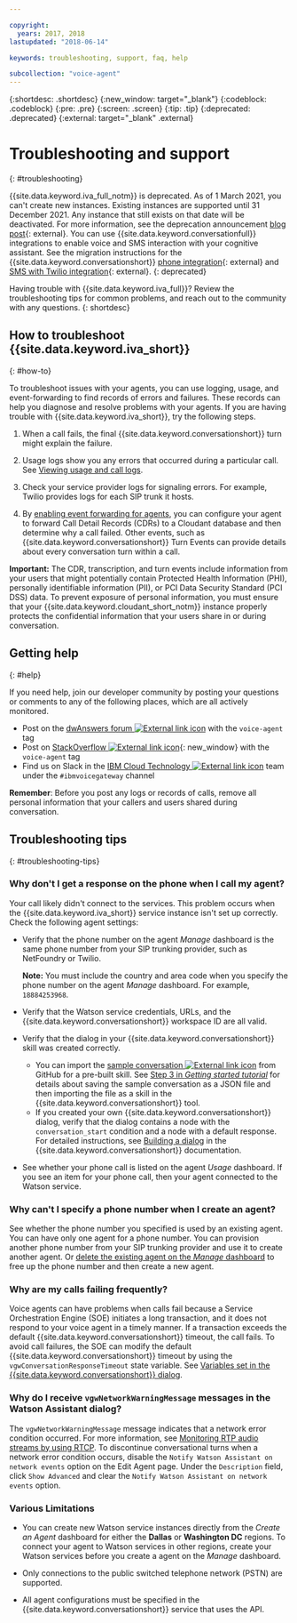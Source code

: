 ```yaml
---

copyright:
  years: 2017, 2018
lastupdated: "2018-06-14"

keywords: troubleshooting, support, faq, help

subcollection: "voice-agent"
---
```


{:shortdesc: .shortdesc}
{:new_window: target="_blank"}
{:codeblock: .codeblock}
{:pre: .pre}
{:screen: .screen}
{:tip: .tip}
{:deprecated: .deprecated}
{:external: target="_blank" .external}

# Troubleshooting and support
{: #troubleshooting}

{{site.data.keyword.iva_full_notm}} is deprecated. As of 1 March 2021, you can't create new instances. Existing instances are supported until 31 December 2021. Any instance that still exists on that date will be deactivated. For more information, see the deprecation announcement [blog post](https://community.ibm.com/community/user/watsonapps/blogs/mitch-mason1/2021/02/08/announcing-voice-agent-with-watson-deprecation){: external}. You can use {{site.data.keyword.conversationfull}} integrations to enable voice and SMS interaction with your cognitive assistant. See the migration instructions for the {{site.data.keyword.conversationshort}} [phone integration](/docs/assistant?topic=assistant-deploy-phone#deploy-phone-migrate-from-va){: external} and [SMS with Twilio integration](/docs/assistant?topic=assistant-deploy-sms#deploy-sms-migrate-from-va){: external}.
{: deprecated}

Having trouble with {{site.data.keyword.iva_full}}? Review the troubleshooting tips for common problems, and reach out to the community with any questions.
{: shortdesc}

## How to troubleshoot {{site.data.keyword.iva_short}}
{: #how-to}

To troubleshoot issues with your agents, you can use logging, usage, and event-forwarding to find records of errors and failures. These records can help you diagnose and resolve problems with your agents. If you are having trouble with {{site.data.keyword.iva_short}}, try the following steps.

1. When a call fails, the final {{site.data.keyword.conversationshort}} turn might explain the failure.

1. Usage logs show you any errors that occurred during a particular call. See [Viewing usage and call logs](/docs/voice-agent?topic=voice-agent-logging).

1. Check your service provider logs for signaling errors. For example, Twilio provides logs for each SIP trunk it hosts.

1. By [enabling event forwarding for agents](/docs/voice-agent?topic=voice-agent-event_forwarding), you can configure your agent to forward Call Detail Records (CDRs) to a Cloudant database and then determine why a call failed. Other events, such as {{site.data.keyword.conversationshort}} Turn Events can provide details about every conversation turn within a call.

**Important:** The CDR, transcription, and turn events include information from your users that might potentially contain Protected Health Information (PHI), personally identifiable information (PII), or PCI Data Security Standard (PCI DSS) data. To prevent exposure of personal information, you must ensure that your {{site.data.keyword.cloudant_short_notm}} instance properly protects the confidential information that your users share in or during conversation.


## Getting help
{: #help}

If you need help, join our developer community by posting your questions or comments to any of the following places, which are all actively monitored.

* Post on the [dwAnswers forum ![External link icon](../../icons/launch-glyph.svg "External link icon")](https://developer.ibm.com/answers/topics/voice-agent/) with the `voice-agent` tag
* Post on [StackOverflow ![External link icon](../../icons/launch-glyph.svg "External link icon")](http://stackoverflow.com/questions/tagged/voice-agent){: new_window} with the `voice-agent` tag
* Find us on Slack in the [IBM Cloud Technology ![External link icon](../../icons/launch-glyph.svg "External link icon")](https://slack-invite-ibm-cloud-tech.mybluemix.net/) team under the `#ibmvoicegateway` channel

**Remember**: Before you post any logs or records of calls, remove all personal information that your callers and users shared during conversation.

## Troubleshooting tips
{: #troubleshooting-tips}

### Why don't I get a response on the phone when I call my agent?

Your call likely didn't connect to the services. This problem occurs when the {{site.data.keyword.iva_short}} service instance isn't set up correctly. Check the following agent settings:

* Verify that the phone number on the agent _Manage_ dashboard is the same phone number from your SIP trunking provider, such as NetFoundry or Twilio.

   **Note:** You must include the country and area code when you specify the phone number on the agent _Manage_ dashboard. For example, `18884253968`.

* Verify that the Watson service credentials, URLs, and the {{site.data.keyword.conversationshort}} workspace ID are all valid.
* Verify that the dialog in your {{site.data.keyword.conversationshort}} skill was created correctly.
  * You can import the [sample conversation ![External link icon](../../icons/launch-glyph.svg "External link icon")](https://github.com/WASdev/sample.voice.gateway/blob/master/conversation/voice-gateway-conversation-en.json) from GitHub for a pre-built skill. See [Step 3 in *Getting started tutorial*](/docs/voice-agent?topic=voice-agent-getting-started#step3) for details about saving the sample conversation as a JSON file and then importing the file as a skill in the {{site.data.keyword.conversationshort}} tool.
  * If you created your own {{site.data.keyword.conversationshort}} dialog, verify that the dialog contains a node with the `conversation_start` condition and a node with a default response. For detailed instructions, see [Building a dialog](/docs/assistant?topic=assistant-getting-started#getting-started-build-dialog) in the {{site.data.keyword.conversationshort}} documentation.
* See whether your phone call is listed on the agent _Usage_ dashboard. If you see an item for your phone call, then your agent connected to the Watson service.

### Why can't I specify a phone number when I create an agent?

See whether the phone number you specified is used by an existing agent. You can have only one agent for a phone number. You can provision another phone number from your SIP trunking provider and use it to create another agent. Or [delete the existing agent on the _Manage_ dashboard](/docs/voice-agent?topic=voice-agent-managing#delete_va) to free up the phone number and then create a new agent.

### Why are my calls failing frequently?

Voice agents can have problems when calls fail because a Service Orchestration Engine (SOE) initiates a long transaction, and it does not respond to your voice agent in a timely manner. If a transaction exceeds the default {{site.data.keyword.conversationshort}} timeout, the call fails. To avoid call failures, the SOE can modify the default {{site.data.keyword.conversationshort}} timeout by using the `vgwConversationResponseTimeout` state variable. See [Variables set in the {{site.data.keyword.conversationshort}} dialog](https://www.ibm.com/support/knowledgecenter/SS4U29/api.html#variables-conv).

### Why do I receive `vgwNetworkWarningMessage` messages in the Watson Assistant dialog?

The  `vgwNetworkWarningMessage` message indicates that a network error condition occurred. For more information, see [Monitoring RTP audio streams by using RTCP](https://www.ibm.com/support/knowledgecenter/SS4U29/rtcpnetworkmonitor.html). To discontinue conversational turns when a network error condition occurs, disable the `Notify Watson Assistant on network events` option on the Edit Agent page. Under the `Description` field, click `Show Advanced` and clear the `Notify Watson Assistant on network events` option.

### Various Limitations

* You can create new Watson service instances directly from the _Create an Agent_ dashboard for either the **Dallas** or **Washington DC** regions. To connect your agent to Watson services in other regions, create your Watson services before you create a agent on the _Manage_ dashboard.

* Only connections to the public switched telephone network (PSTN) are supported.

* All agent configurations must be specified in the {{site.data.keyword.conversationshort}} service that uses the API.
